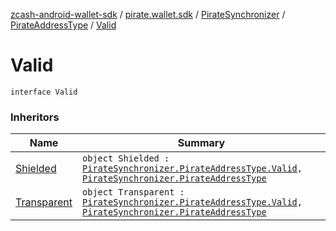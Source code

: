 [zcash-android-wallet-sdk](../../../index.md) / [pirate.wallet.sdk](../../index.md) / [PirateSynchronizer](../index.md) / [PirateAddressType](index.md) / [Valid](./-valid.md)

# Valid

`interface Valid`

### Inheritors

| Name | Summary |
|---|---|
| [Shielded](-shielded.md) | `object Shielded : `[`PirateSynchronizer.PirateAddressType.Valid`](./-valid.md)`, `[`PirateSynchronizer.PirateAddressType`](index.md) |
| [Transparent](-transparent.md) | `object Transparent : `[`PirateSynchronizer.PirateAddressType.Valid`](./-valid.md)`, `[`PirateSynchronizer.PirateAddressType`](index.md) |
